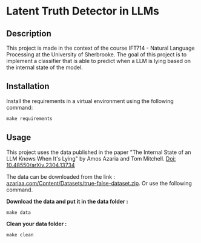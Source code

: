 # Latent Truth Detector in LLMs

## Description

This project is made in the context of the course IFT714 - Natural Language Processing at the University of Sherbrooke. The goal of this project is to implement a classifier that is able to predict when a LLM is lying based on the internal state of the model.

## Installation

Install the requirements in a virtual environment using the following command:
```python
make requirements
```

## Usage

This project uses the data published in the paper "The Internal State of an LLM Knows When It's Lying" by Amos Azaria and Tom Mitchell. [Doi: 10.48550/arXiv.2304.13734](https://doi.org/10.48550/arXiv.2304.13734)

The data can be downloaded from the link : [azariaa.com/Content/Datasets/true-false-dataset.zip](http://azariaa.com/Content/Datasets/true-false-dataset.zip). Or use the following command.

**Download the data and put it in the data folder :**

```python
make data
```

**Clean your data folder :**
```python
make clean
```
